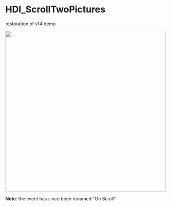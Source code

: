 # HDI_ScrollTwoPictures
restoration of v14 demo

<img width="500" height="auto" alt="" src="https://github.com/user-attachments/assets/0e0f0df7-8282-4beb-b24a-46c8a8e0c9a0" />

**Note**: the event has since been renamed "On Scroll"

